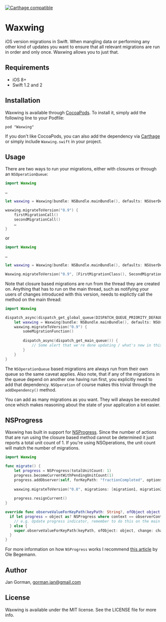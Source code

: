 [![Carthage compatible](https://img.shields.io/badge/Carthage-compatible-4BC51D.svg?style=flat)](https://github.com/Carthage/Carthage)

# Waxwing

iOS version migrations in Swift. When mangling data or performing any other kind of updates you want to ensure that all relevant migrations are run in order and only once. Waxwing allows you to just that.

## Requirements

* iOS 8+
* Swift 1.2 and 2

## Installation

Waxwing is available through [CocoaPods](http://cocoapods.org). To install
it, simply add the following line to your Podfile:

    pod "Waxwing"
    
If you don't like CocoaPods, you can also add the dependency via [Carthage](https://github.com/Carthage/Carthage) or simply include `Waxwing.swift` in your project.

## Usage

There are two ways to run your migrations, either with closures or through an `NSOperationQueue`:

``` swift
import Waxwing

…

let waxwing = Waxwing(bundle: NSBundle.mainBundle(), defaults: NSUserDefaults.standardUserDefaults())

waxwing.migrateToVersion("0.9") {
	firstMigrationCall()
	secondMigrationCall()
	…
}
```

or

``` swift
import Waxwing

…

let waxwing = Waxwing(bundle: NSBundle.mainBundle(), defaults: NSUserDefaults.standardUserDefaults())

Waxwing.migrateToVersion("0.9", [FirstMigrationClass(), SecondMigrationClass()])
```

Note that closure based migrations are run from the thread they are created on. Anything that has to run on the main thread, such as notifying your users of changes introduced with this version, needs to explictly call the method on the main thread:

``` swift
import Waxwing

dispatch_async(dispatch_get_global_queue(DISPATCH_QUEUE_PRIORITY_DEFAULT, 0)) {
	let waxwing = Waxwing(bundle: NSBundle.mainBundle(), defaults: NSUserDefaults.standardUserDefaults())
	waxwing.migrateToVersion("0.9") {
		someMigrationFunction()
		
		dispatch_async(dispatch_get_main_queue()) {
			// Some alert that we're done updating / what's new in this version of the app
		}
	}
}
```

The `NSOperationQueue` based migrations are always run from their own queue so the same caveat applies. Also note, that if any of the migrations in the queue depend on another one having run first, you explicitly need to add that dependency. `NSOperation` of course makes this trivial through the `addDependency()` method.

You can add as many migrations as you want. They will always be executed once which makes reasoning about the state of your application a lot easier.

## NSProgress

Waxwing has built in support for [NSProgress](https://developer.apple.com/library/ios/documentation/Foundation/Reference/NSProgress_Class/index.html). Since the number of actions that are run using the closure based method cannot be determined it just reports a total unit count of 1. If you're using NSOperations, the unit count will match the number of migrations.

```swift
import Waxwing

func migrate() {
	let progress = NSProgress(totalUnitCount: 1)
	progress.becomeCurrentWithPendingUnitCount(1)
	progress.addObserver(self, forKeyPath: "fractionCompleted", options: .New, context: observerContext))
	
	waxwing.migrateToVersion("0.8", migrations: [migration1, migration2, migration3…])
	
	progress.resignCurrent()
}

override func observeValueForKeyPath(keyPath: String?, ofObject object: AnyObject?, change: [String : AnyObject]?, context: UnsafeMutablePointer<Void>) {
  if let progress = object as? NSProgress where context == observerContext && keyPath == "fractionCompleted" {
    // e.g. Update progress indicator, remember to do this on the main thread
  } else {
    super.observeValueForKeyPath(keyPath, ofObject: object, change: change, context: context)
  }
}
```

For more information on how `NSProgress` works I recommend [this article](http://oleb.net/blog/2014/03/nsprogress/) by Ole Begemann.

## Author

Jan Gorman, gorman.jan@gmail.com

## License

Waxwing is available under the MIT license. See the LICENSE file for more info.

